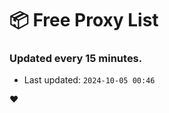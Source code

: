 # :package: Free Proxy List
### Updated every 15 minutes.

- Last updated: `2024-10-05 00:46`

:heart:
